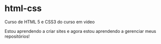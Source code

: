# html-css
 Curso de HTML 5 e CSS3 do curso em video

Estou aprendendo a criar sites e agora estou aprendendo a gerenciar meus repositórios!